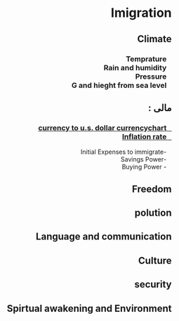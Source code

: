 <html dir="rtl">
<h1>Imigration </h1>
	<h2>
	Climate	
   </h2>
	<h3>
&nbsp;&nbsp; Temprature <br>
&nbsp;&nbsp; Rain and humidity  <br>
&nbsp;&nbsp; Pressure  <br>
&nbsp;&nbsp; G and hieght from sea level <br>
	</h3>	
  <h2>مالی :</h2>
	<h3>
	<a href='https://www.xe.com/currencycharts/?from=IRR&to=USD&view=10Y'>
&nbsp;&nbsp;	currency to u.s. dollar currencychart
	</a>		<br>
	<a href="https://www.google.com/search?q=countries+inflation+rate&ie=utf-8&oe=utf-8&client=firefox-b-ab">
&nbsp;&nbsp;		Inflation rate
	</a>     <br>
	</h3>
&nbsp;&nbsp; -Initial Expenses to immigrate<br>
&nbsp;&nbsp; -Savings Power <br>
&nbsp;&nbsp; - Buying Power <br>
  <h2> Freedom</h2>
  <h2> polution </h2>
  <h2>Language and communication </h2>
  <h2> Culture </h2>
  <h2> security </h2>
  <h2> Spirtual awakening and Environment </h2>
</html>
